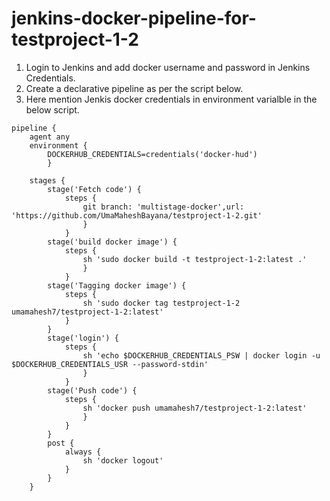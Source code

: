 # jenkins-docker-pipeline-for-testproject-1-2

1) Login to Jenkins and add docker username and password in Jenkins Credentials.
2) Create a declarative pipeline as per the script below.
3) Here mention Jenkis docker credentials in environment varialble in the below script. 

```
pipeline {
	agent any
	environment {
		DOCKERHUB_CREDENTIALS=credentials('docker-hud')
		}
	
	stages {
		stage('Fetch code') {
			steps {
				git branch: 'multistage-docker',url: 'https://github.com/UmaMaheshBayana/testproject-1-2.git'
				}
			}
		stage('build docker image') {
			steps {
				sh 'sudo docker build -t testproject-1-2:latest .'
				}
			}
		stage('Tagging docker image') {
		    steps {
		        sh 'sudo docker tag testproject-1-2 umamahesh7/testproject-1-2:latest'
		    }
		}
		stage('login') {
			steps {
				sh 'echo $DOCKERHUB_CREDENTIALS_PSW | docker login -u $DOCKERHUB_CREDENTIALS_USR --password-stdin'
				}
			}
		stage('Push code') {
			steps {
				sh 'docker push umamahesh7/testproject-1-2:latest'
				}
			}
		}
		post {
			always {
				sh 'docker logout'
			}
		}
	}
  
  ````
